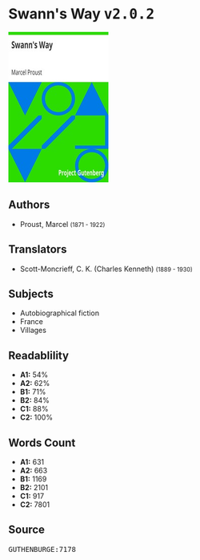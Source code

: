# Swann's Way <kbd>v2.0.2</kbd>

![](./cover.medium.jpg "")

## Authors


 - Proust, Marcel <small>(1871 - 1922)</small>

## Translators


 - Scott-Moncrieff, C. K. (Charles Kenneth) <small>(1889 - 1930)</small>

## Subjects


 - Autobiographical fiction
 - France
 - Villages

## Readablility


 - **A1:** 54%
 - **A2:** 62%
 - **B1:** 71%
 - **B2:** 84%
 - **C1:** 88%
 - **C2:** 100%

## Words Count


 - **A1:** 631
 - **A2:** 663
 - **B1:** 1169
 - **B2:** 2101
 - **C1:** 917
 - **C2:** 7801

## Source


<kbd>GUTHENBURGE:7178</kbd>

